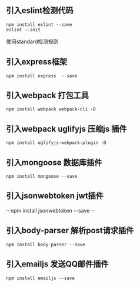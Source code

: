 ## 引入eslint检测代码
```
npm install eslint --save
eslint --init 
```
使用standard检测规则

## 引入express框架 
```
npm install express  --save
```

## 引入webpack 打包工具
```
npm install webpack webpack-cli -D
```
## 引入webpack uglifyjs 压缩js 插件
```
npm install uglifyjs-webpack-plugin -D
```
## 引入mongoose 数据库插件
```
npm install mongoose --save
```
## 引入jsonwebtoken jwt插件
··
npm install jsonwebtoken --save
··
## 引入body-parser 解析post请求插件
```
npm install body-parser --save
```
## 引入emailjs 发送QQ邮件插件
```
npm install emailjs --save
```